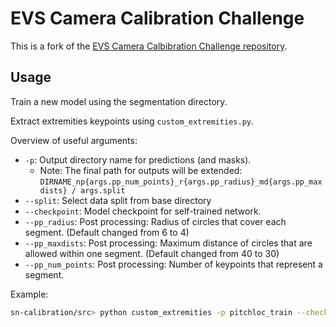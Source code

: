 # EVS Camera Calibration Challenge

This is a fork of the [EVS Camera Calbibration Challenge repository](https://github.com/SoccerNet/sn-calibration).

## Usage

Train a new model using the segmentation directory.

Extract extremities keypoints using `custom_extremities.py`.

Overview of useful arguments:

 * `-p`: Output directory name for predictions (and masks).
    * Note: The final path for outputs will be extended: `DIRNAME_np{args.pp_num_points}_r{args.pp_radius}_md{args.pp_maxdists} / args.split`
 * `--split`: Select data split from base directory
 * `--checkpoint`: Model checkpoint for self-trained network.
 * `--pp_radius`: Post processing: Radius of circles that cover each segment. (Default changed from 6 to 4)
 * `--pp_maxdists`: Post processing: Maximum distance of circles that are allowed within one segment. (Default changed from 40 to 30)
 * `--pp_num_points`: Post processing: Number of keypoints that represent a segment.

Example:

```bash
sn-calibration/src> python custom_extremities -p pitchloc_train --checkpoint ../resources/custom_train_60.pt --split test --pp_num_points 4

```

